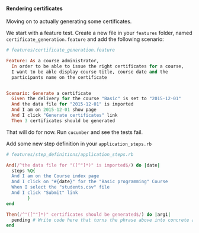 #### Rendering certificates

Moving on to actually generating some certificates.

We start with a feature test. Create a new file in your `features` folder, named `certificate_generation.feature` and add the following scenario:

```ruby
# features/certificate_generation.feature

Feature: As a course administrator,
  In order to be able to issue the right certificates for a course,
  I want to be able display course title, course date and the
  participants name on the certificate


Scenario: Generate a certificate
  Given the delivery for the course "Basic" is set to "2015-12-01"
  And the data file for "2015-12-01" is imported
  And I am on 2015-12-01 show page
  And I click "Generate certificates" link
  Then 3 certificates should be generated
```

That will do for now. Run `cucumber` and see the tests fail.

Add some new step definition in your `application_steps.rb`

```ruby
# features/step_definitions/application_steps.rb

And(/^the data file for "([^"]*)" is imported$/) do |date|
  steps %Q{
  And I am on the Course index page
  And I click on "#{date}" for the "Basic programming" Course
  When I select the "students.csv" file
  And I click "Submit" link
        }
end

Then(/^"([^"]*)" certificates should be generated$/) do |arg1|
  pending # Write code here that turns the phrase above into concrete actions
end
```

